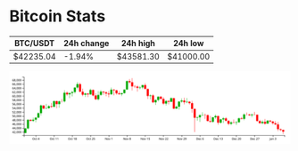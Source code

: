 # Bitcoin Stats

BTC/USDT|24h change|24h high|24h low|
|---|---|---|---|
|$42235.04|-1.94%|$43581.30|$41000.00|

<img src="./chart.svg">
